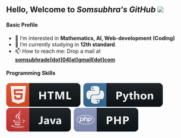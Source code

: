 <h2>Hello, Welcome to <b><i>Somsubhra's GitHub</i></b> <img src='/wave.gif' height='40'></img></h2>

<h4>Basic Profile</h4>

- 👀 I’m interested in <b>Mathematics, AI, Web-development (Coding)</b>
- 🌱 I’m currently studying in <b>12th standard</b>.
- 📫 How to reach me: Drop a mail at <b><a href='mailto:somsubhrade.04@gmail.com'>somsubhrade[dot]04[at]gmail[dot]com</a></b>

<h4>Programming Skills</h4>

<a href='https://www.w3.org/standards/webdesign/htmlcss.html'><img src='https://raw.githubusercontent.com/MikeCodesDotNET/ColoredBadges/master/svg/dev/languages/html.svg'></a>&nbsp;&nbsp;<a href='https://www.python.org/'><img src='https://raw.githubusercontent.com/MikeCodesDotNET/ColoredBadges/master/svg/dev/languages/python.svg'></a>&nbsp;&nbsp;<a href='https://www.java.com/en/'><img src='https://raw.githubusercontent.com/MikeCodesDotNET/ColoredBadges/master/svg/dev/languages/java.svg'></a>&nbsp;&nbsp;<a href='https://www.php.net/'><img src='https://raw.githubusercontent.com/MikeCodesDotNET/ColoredBadges/master/svg/dev/languages/php.svg'></a></img>

<!---
somsubhra04/somsubhra04 is a ✨ special ✨ repository because its `README.md` (this file) appears on your GitHub profile.
You can click the Preview link to take a look at your changes.
---><!--![hello](https://user-images.githubusercontent.com/82537035/123259412-0ed68700-d512-11eb-97d4-d0497c495285.gif)-->

